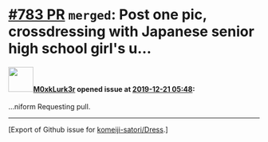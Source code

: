 # [\#783 PR](https://github.com/komeiji-satori/Dress/pull/783) `merged`: Post one pic, crossdressing with Japanese senior high school girl's u…

#### <img src="https://avatars.githubusercontent.com/u/2306350?u=c7dc70717f16efe6a73de9ad0832508e01a7d03f&v=4" width="50">[M0xkLurk3r](https://github.com/M0xkLurk3r) opened issue at [2019-12-21 05:48](https://github.com/komeiji-satori/Dress/pull/783):

…niform
Requesting pull.




-------------------------------------------------------------------------------



[Export of Github issue for [komeiji-satori/Dress](https://github.com/komeiji-satori/Dress).]

